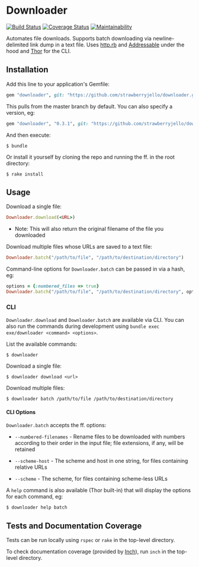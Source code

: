# Downloader

[![Build Status](https://travis-ci.org/strawberryjello/downloader.svg?branch=master)](https://travis-ci.org/strawberryjello/downloader)
[![Coverage Status](https://coveralls.io/repos/github/strawberryjello/downloader/badge.svg?branch=master)](https://coveralls.io/github/strawberryjello/downloader?branch=master)
[![Maintainability](https://api.codeclimate.com/v1/badges/3daad91d43a6ba971351/maintainability)](https://codeclimate.com/github/strawberryjello/downloader/maintainability)

Automates file downloads. Supports batch downloading via newline-delimited link dump in a text file. Uses [http.rb](https://github.com/httprb/http) and [Addressable](https://github.com/sporkmonger/addressable) under the hood and [Thor](https://github.com/erikhuda/thor) for the CLI.

## Installation

Add this line to your application's Gemfile:

```ruby
gem "downloader", git: "https://github.com/strawberryjello/downloader.git"
```

This pulls from the master branch by default. You can also specify a version, eg:

```ruby
gem "downloader", "0.3.1", git: "https://github.com/strawberryjello/downloader.git"
```

And then execute:

    $ bundle

Or install it yourself by cloning the repo and running the ff. in the root directory:

    $ rake install

## Usage

Download a single file:

```ruby
Downloader.download(<URL>)
```
- Note: This will also return the original filename of the file you downloaded

Download multiple files whose URLs are saved to a text file:

```ruby
Downloader.batch("/path/to/file", "/path/to/destination/directory")
```

Command-line options for `Downloader.batch` can be passed in via a hash, eg:

```ruby
options = {:numbered_files => true}
Downloader.batch("/path/to/file", "/path/to/destination/directory", options)
```

### CLI

`Downloader.download` and `Downloader.batch` are available via CLI. You can also run the commands during development using `bundle exec exe/downloader <command> <options>`.

List the available commands:

    $ downloader

Download a single file:

    $ downloader download <url>

Download multiple files:

    $ downloader batch /path/to/file /path/to/destination/directory

#### CLI Options

`Downloader.batch` accepts the ff. options:

- `--numbered-filenames` - Rename files to be downloaded with numbers according to their order in the input file; file extensions, if any, will be retained

- `--scheme-host` - The scheme and host in one string, for files containing relative URLs

- `--scheme` - The scheme, for files containing scheme-less URLs

A `help` command is also available (Thor built-in) that will display the options for each command, eg:

    $ downloader help batch

## Tests and Documentation Coverage

Tests can be run locally using `rspec` or `rake` in the top-level directory.

To check documentation coverage (provided by [Inch](https://github.com/rrrene/inch)), run `inch` in the top-level directory.
